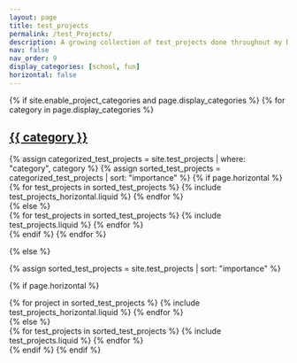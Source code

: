 ```yaml
---
layout: page
title: test_projects
permalink: /test_Projects/
description: A growing collection of test_projects done throughout my Data Science journey.
nav: false
nav_order: 9
display_categories: [school, fun]
horizontal: false
---
```


<!-- pages/test_projects.md -->
<div class="test_projects">
{% if site.enable_project_categories and page.display_categories %}
  <!-- Display categorized test_projects -->
  {% for category in page.display_categories %}
  <a id="{{ category }}" href=".#{{ category }}">
    <h2 class="category">{{ category }}</h2>
  </a>
  {% assign categorized_test_projects = site.test_projects | where: "category", category %}
  {% assign sorted_test_projects = categorized_test_projects | sort: "importance" %}
  <!-- Generate cards for each project -->
  {% if page.horizontal %}
  <div class="container">
    <div class="row row-cols-2">
    {% for test_projects in sorted_test_projects %}
      {% include test_projects_horizontal.liquid %}
    {% endfor %}
    </div>
  </div>
  {% else %}
  <div class="grid">
    {% for test_projects in sorted_test_projects %}
      {% include test_projects.liquid %}
    {% endfor %}
  </div>
  {% endif %}
  {% endfor %}

{% else %}

<!-- Display test_projects without categories -->

{% assign sorted_test_projects = site.test_projects | sort: "importance" %}

  <!-- Generate cards for each project -->

{% if page.horizontal %}

  <div class="container">
    <div class="row row-cols-2">
    {% for project in sorted_test_projects %}
      {% include test_projects_horizontal.liquid %}
    {% endfor %}
    </div>
  </div>
  {% else %}
  <div class="grid">
    {% for test_projects in sorted_test_projects %}
      {% include test_projects.liquid %}
    {% endfor %}
  </div>
  {% endif %}
{% endif %}
</div>
